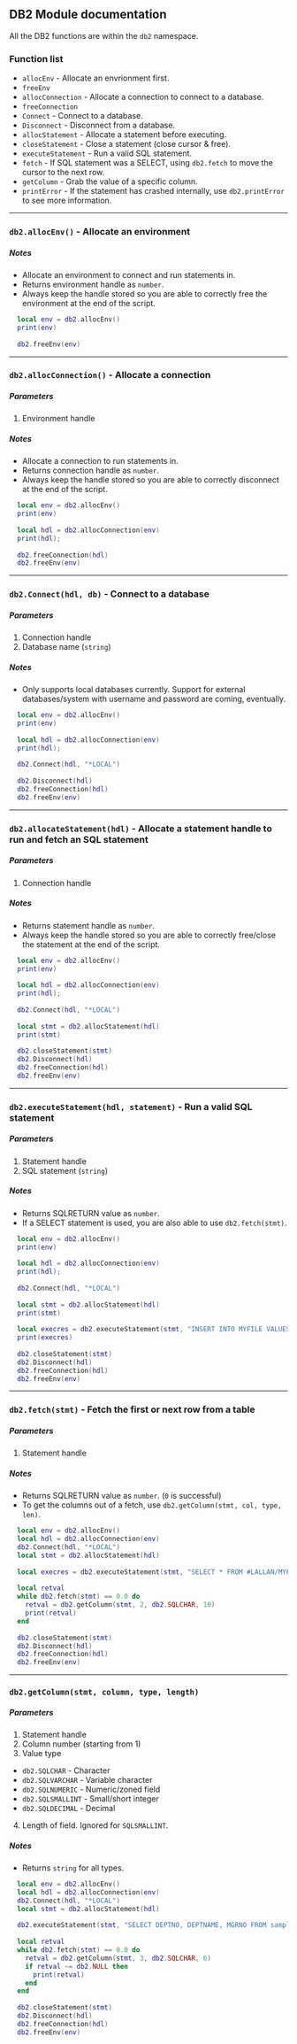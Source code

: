 ## DB2 Module documentation

All the DB2 functions are within the `db2` namespace.

### Function list

* `allocEnv` - Allocate an envrionment first.
* `freeEnv`
* `allocConnection` - Allocate a connection to connect to a database.
* `freeConnection`
* `Connect` - Connect to a database.
* `Disconnect` - Disconnect from a database.
* `allocStatement` - Allocate a statement before executing.
* `closeStatement` - Close a statement (close cursor & free).
* `executeStatement` - Run a valid SQL statement.
* `fetch` - If SQL statement was a SELECT, using `db2.fetch` to move the cursor to the next row.
* `getColumn` - Grab the value of a specific column.
* `printError` - If the statement has crashed internally, use `db2.printError` to see more information.

***

### `db2.allocEnv()` - Allocate an environment

##### Notes

* Allocate an environment to connect and run statements in.
* Returns environment handle as `number`.
* Always keep the handle stored so you are able to correctly free the environment at the end of the script.

```lua
  local env = db2.allocEnv()
  print(env)
  
  db2.freeEnv(env)
```

***

### `db2.allocConnection()` - Allocate a connection

##### Parameters

1. Environment handle

##### Notes

* Allocate a connection to run statements in.
* Returns connection handle as `number`.
* Always keep the handle stored so you are able to correctly disconnect at the end of the script.

```lua
  local env = db2.allocEnv()
  print(env)
  
  local hdl = db2.allocConnection(env)
  print(hdl);
  
  db2.freeConnection(hdl)
  db2.freeEnv(env)
```

***

### `db2.Connect(hdl, db)` - Connect to a database

##### Parameters

1. Connection handle
2. Database name (`string`)

##### Notes

* Only supports local databases currently. Support for external databases/system with username and password are coming, eventually.

```lua
  local env = db2.allocEnv()
  print(env)
  
  local hdl = db2.allocConnection(env)
  print(hdl);
  
  db2.Connect(hdl, "*LOCAL")
  
  db2.Disconnect(hdl)
  db2.freeConnection(hdl)
  db2.freeEnv(env)
```

***

### `db2.allocateStatement(hdl)` - Allocate a statement handle to run and fetch an SQL statement

##### Parameters

1. Connection handle

##### Notes

* Returns statement handle as `number`.
* Always keep the handle stored so you are able to correctly free/close the statement at the end of the script.

```lua
  local env = db2.allocEnv()
  print(env)
  
  local hdl = db2.allocConnection(env)
  print(hdl);
  
  db2.Connect(hdl, "*LOCAL")
  
  local stmt = db2.allocStatement(hdl)
  print(stmt)
  
  db2.closeStatement(stmt)
  db2.Disconnect(hdl)
  db2.freeConnection(hdl)
  db2.freeEnv(env)
```

***

### `db2.executeStatement(hdl, statement)` - Run a valid SQL statement

##### Parameters

1. Statement handle
2. SQL statement (`string`)

##### Notes

* Returns SQLRETURN value as `number`.
* If a SELECT statement is used, you are also able to use `db2.fetch(stmt)`.

```lua
  local env = db2.allocEnv()
  print(env)
  
  local hdl = db2.allocConnection(env)
  print(hdl);
  
  db2.Connect(hdl, "*LOCAL")
  
  local stmt = db2.allocStatement(hdl)
  print(stmt)
  
  local execres = db2.executeStatement(stmt, "INSERT INTO MYFILE VALUES('Goodbye', 1234.57)") 
  print(execres)
  
  db2.closeStatement(stmt)
  db2.Disconnect(hdl)
  db2.freeConnection(hdl)
  db2.freeEnv(env)
```

***

### `db2.fetch(stmt)` - Fetch the first or next row from a table

##### Parameters

1. Statement handle

##### Notes

* Returns SQLRETURN value as `number`. (`0` is successful)
* To get the columns out of a fetch, use `db2.getColumn(stmt, col, type, len)`.

```lua
  local env = db2.allocEnv()
  local hdl = db2.allocConnection(env)
  db2.Connect(hdl, "*LOCAL")
  local stmt = db2.allocStatement(hdl)
  
  local execres = db2.executeStatement(stmt, "SELECT * FROM #LALLAN/MYFILE") 
  
  local retval
  while db2.fetch(stmt) == 0.0 do
    retval = db2.getColumn(stmt, 2, db2.SQLCHAR, 10)
    print(retval)
  end
  
  db2.closeStatement(stmt)
  db2.Disconnect(hdl)
  db2.freeConnection(hdl)
  db2.freeEnv(env)
```

***

### `db2.getColumn(stmt, column, type, length)`

##### Parameters

1. Statement handle
2. Column number (starting from 1)
3. Value type
  * `db2.SQLCHAR` - Character
  * `db2.SQLVARCHAR` - Variable character
  * `db2.SQLNUMERIC` - Numeric/zoned field
  * `db2.SQLSMALLINT` - Small/short integer
  * `db2.SQLDECIMAL` - Decimal
4. Length of field. Ignored for `SQLSMALLINT`.

##### Notes

* Returns `string` for all types.

```lua
  local env = db2.allocEnv()
  local hdl = db2.allocConnection(env)
  db2.Connect(hdl, "*LOCAL")
  local stmt = db2.allocStatement(hdl)
  
  db2.executeStatement(stmt, "SELECT DEPTNO, DEPTNAME, MGRNO FROM sample/DEPARTMENT")
  
  local retval
  while db2.fetch(stmt) == 0.0 do
    retval = db2.getColumn(stmt, 3, db2.SQLCHAR, 6)
    if retval ~= db2.NULL then
      print(retval)
    end
  end
  
  db2.closeStatement(stmt)
  db2.Disconnect(hdl)
  db2.freeConnection(hdl)
  db2.freeEnv(env)
```
